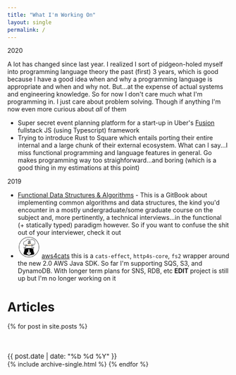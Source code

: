 ```yaml
---
title: "What I'm Working On"
layout: single
permalink: /
---
```

2020

A lot has changed since last year. I realized I sort of pidgeon-holed myself into programming language theory the past (first) 3 years, which is good because I have a good idea when and why a programming language is appropriate and when and why not. But...at the expense of actual systems and engineering knowledge. So for now I don't care much what I'm programming in. I just care about problem solving. Though if anything I'm now even more curious about _all_ of them

* Super secret event planning platform for a start-up in Uber's [Fusion](https://fusionjs.com/) fullstack JS (using Typescript) framework
* Trying to introduce Rust to Square which entails porting their entire internal and a large chunk of their external ecosystem. What can I say...I miss functional programming and language features in general. Go makes programming way too straighforward...and boring (which is a good thing in my estimations at this point)

2019

* [Functional Data Structures & Algorithms](https://amilkov.gitbook.io/fp/) - This is a GitBook about implementing common algorithms and data structures, the kind you'd encounter in a mostly undergraduate/some graduate course on the subject and, more pertinently, a technical interviews...in the functional (+ statically typed) paradigm however. So if you want to confuse the shit out of your interviewer, check it out
* <img src="/assets/images/aws4cats.png" width="50" height="50" alt="Computer Hope"> [aws4cats](https://github.com/amilkov3/aws4cats) this is a `cats-effect`, `http4s-core`, `fs2` wrapper around the new 2.0 AWS Java SDK. So far I'm supporting SQS, S3, and DynamoDB. With longer term plans for SNS, RDB, etc **EDIT** project is still up but I'm no longer working on it

# Articles

{% for post in site.posts %}
  <p style="margin:50px 0 0 0;font-size:15px;"><i class="far fa-calendar-alt" aria-hidden="true"></i> {{ post.date | date: "%b %d %Y" }}</p>
  {% include archive-single.html %}
{% endfor %}
